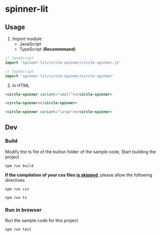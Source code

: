 # spinner-lit

## Usage

1. Import module
    - JavaScript
    - TypeScript (**Recommmand**)
```js
// JavaScript
import 'spinner-lit/circle-spinner/circle-spinner.js'
```

```ts
// TypeScript
import 'spinner-lit/circle-spinner/circle-spinner'
```

2. In HTML
```html
<circle-spinner variant="small"></circle-spinner>

<circle-spinner></circle-spinner>

<circle-spinner variant="large"></circle-spinner>
```

## Dev
### Build
Modify the ts file of the button folder of the sample code, Start building the project

```
npm run build
```

**If the compilation of your css files <u>is skipped</u>**, please allow the following directives

```
npm run css
```

```
npm run ts
```

### Run in browser
Run the sample code for this project

```
npm run test
```